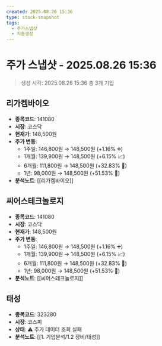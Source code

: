 ```yaml
---
created: 2025.08.26 15:36
type: stock-snapshot
tags:
  - 주가스냅샷
  - 자동생성
---
```


# 주가 스냅샷 - 2025.08.26 15:36

> 생성 시각: 2025.08.26 15:36
> 총 3개 기업


## 리가켐바이오
- **종목코드**: 141080
- **시장**: 코스닥
- **현재가**: 148,500원
- **주가 변동**:
  - 1주일: 146,800원 → 148,500원 (+1.16% ➕)
  - 1개월: 139,900원 → 148,500원 (+6.15% 📈)
  - 6개월: 111,800원 → 148,500원 (+32.83% 🚀)
  - 1년: 98,000원 → 148,500원 (+51.53% 🚀)
- **분석노트**: [[리가켐바이오]]


## 씨어스테크놀로지
- **종목코드**: 141080
- **시장**: 코스닥
- **현재가**: 148,500원
- **주가 변동**:
  - 1주일: 146,800원 → 148,500원 (+1.16% ➕)
  - 1개월: 139,900원 → 148,500원 (+6.15% 📈)
  - 6개월: 111,800원 → 148,500원 (+32.83% 🚀)
  - 1년: 98,000원 → 148,500원 (+51.53% 🚀)
- **분석노트**: [[씨어스테크놀로지]]


## 태성
- **종목코드**: 323280
- **시장**: 코스피
- **상태**: ⚠️ 주가 데이터 조회 실패
- **분석노트**: [[1. 기업분석/1.2 장비/태성]]

